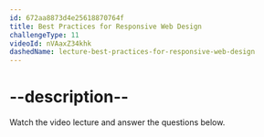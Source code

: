```yaml
---
id: 672aa8873d4e25618870764f
title: Best Practices for Responsive Web Design
challengeType: 11
videoId: nVAaxZ34khk
dashedName: lecture-best-practices-for-responsive-web-design
---
```


# --description--

Watch the video lecture and answer the questions below.


